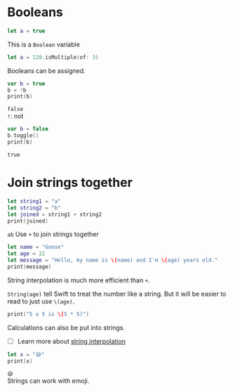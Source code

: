 # Booleans
```Swift
let a = true
```
This is a `Boolean` variable
```Swift
let a = 120.isMultiple(of: 3)
```
Booleans can be assigned.
```Swift
var b = true
b = !b
print(b)
```
`false`  
`!`: not
```Swift
var b = false
b.toggle()
print(b) 
```
`true`
# Join strings together
```Swift
let string1 = "a"
let string2 = "b"
let joined = string1 + string2
print(joined)
```
`ab`
Use `+` to join strings together
```Swift
let name = "Goose"
let age = 22
let message = "Hello, my name is \(name) and I'm \(age) years old."
print(message)
```
String interpolation is much more efficient than `+`.

`String(age)` tell Swift to treat the number like a string. But it will be easier to read to just use `\(age)`.

```Swift
print("5 x 5 is \(5 * 5)")
```
Calculations can also be put into strings.

- [ ] Learn more about [string interpolation](https://www.hackingwithswift.com/articles/178/super-powered-string-interpolation-in-swift-5-0) 


```Swift
let x = "😅"
print(x)
```
`😅`  
Strings can work with emoji.


